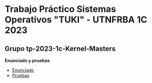 # Trabajo Práctico Sistemas Operativos "TUKI" - UTNFRBA 1C 2023
## Grupo tp-2023-1c-Kernel-Masters
**Enunciado y pruebas**

- [Enunciado](https://docs.google.com/document/d/1orfThJsPmMx5uPzbY3wClGhqX8jASMOCUMlWnYAr7cA/edit)
- [Pruebas](https://docs.google.com/document/d/1MNalaTCB95qGO8q3rlR7VVCQqv3VLP3oeYxBgXgBy5g/edit)
